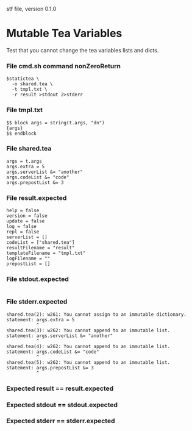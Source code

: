 stf file, version 0.1.0

# Mutable Tea Variables

Test that you cannot change the tea variables lists and dicts.

### File cmd.sh command nonZeroReturn

~~~
$statictea \
  -o shared.tea \
  -t tmpl.txt \
  -r result >stdout 2>stderr
~~~


### File tmpl.txt

~~~
$$ block args = string(t.args, "dn")
{args}
$$ endblock
~~~

### File shared.tea

~~~
args = t.args
args.extra = 5
args.serverList &= "another"
args.codeList &= "code"
args.prepostList &= 3
~~~

### File result.expected

~~~
help = false
version = false
update = false
log = false
repl = false
serverList = []
codeList = ["shared.tea"]
resultFilename = "result"
templateFilename = "tmpl.txt"
logFilename = ""
prepostList = []
~~~

### File stdout.expected

~~~
~~~

### File stderr.expected

~~~
shared.tea(2): w261: You cannot assign to an immutable dictionary.
statement: args.extra = 5
           ^
shared.tea(3): w262: You cannot append to an immutable list.
statement: args.serverList &= "another"
           ^
shared.tea(4): w262: You cannot append to an immutable list.
statement: args.codeList &= "code"
           ^
shared.tea(5): w262: You cannot append to an immutable list.
statement: args.prepostList &= 3
           ^
~~~

### Expected result == result.expected
### Expected stdout == stdout.expected
### Expected stderr == stderr.expected
